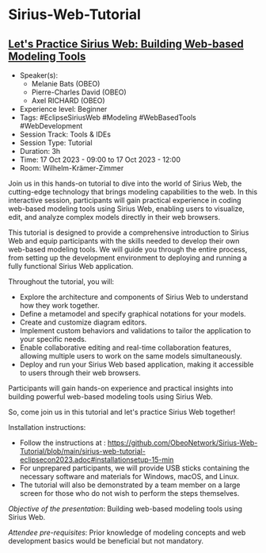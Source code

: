 # Sirius-Web-Tutorial

## [Let's Practice Sirius Web: Building Web-based Modeling Tools](https://www.eclipsecon.org/2023/sessions/lets-practice-sirius-web-building-web-based-modeling-tools)

* Speaker(s):
  * Melanie Bats (OBEO)
  * Pierre-Charles David (OBEO)
  * Axel RICHARD (OBEO)
* Experience level: Beginner
* Tags: #EclipseSiriusWeb #Modeling #WebBasedTools #WebDevelopment
* Session Track: Tools & IDEs
* Session Type: Tutorial
* Duration: 3h
* Time: 17 Oct 2023 - 09:00 to 17 Oct 2023 - 12:00
* Room: Wilhelm-Krämer-Zimmer

Join us in this hands-on tutorial to dive into the world of Sirius Web, the cutting-edge technology that brings modeling capabilities to the web. In this interactive session, participants will gain practical experience in coding web-based modeling tools using Sirius Web, enabling users to visualize, edit, and analyze complex models directly in their web browsers.

This tutorial is designed to provide a comprehensive introduction to Sirius Web and equip participants with the skills needed to develop their own web-based modeling tools. We will guide you through the entire process, from setting up the development environment to deploying and running a fully functional Sirius Web application.

Throughout the tutorial, you will:

* Explore the architecture and components of Sirius Web to understand how they work together.
* Define a metamodel and specify graphical notations for your models.
* Create and customize diagram editors.
* Implement custom behaviors and validations to tailor the application to your specific needs.
* Enable collaborative editing and real-time collaboration features, allowing multiple users to work on the same models simultaneously.
* Deploy and run your Sirius Web based application, making it accessible to users through their web browsers.

Participants will gain hands-on experience and practical insights into building powerful web-based modeling tools using Sirius Web.

So, come join us in this tutorial and let's practice Sirius Web together!

Installation instructions:

* Follow the instructions at : <https://github.com/ObeoNetwork/Sirius-Web-Tutorial/blob/main/sirius-web-tutorial-eclipsecon2023.adoc#installationsetup-15-min>
* For unprepared participants, we will provide USB sticks containing the necessary software and materials for Windows, macOS, and Linux.
* The tutorial will also be demonstrated by a team member on a large screen for those who do not wish to perform the steps themselves.

*Objective of the presentation*: Building web-based modeling tools using Sirius Web.

*Attendee pre-requisites*: Prior knowledge of modeling concepts and web development basics would be beneficial but not mandatory.

